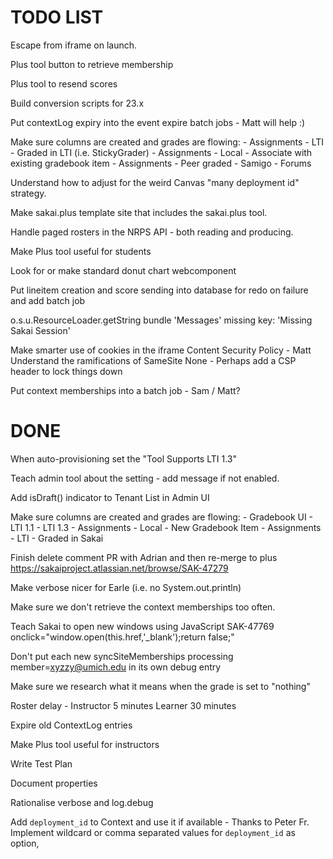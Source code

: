
TODO LIST
=========

Escape from iframe on launch.

Plus tool button to retrieve membership

Plus tool to resend scores

Build conversion scripts for 23.x

Put contextLog expiry into the event expire batch jobs - Matt will help :)

Make sure columns are created and grades are flowing:
    - Assignments - LTI - Graded in LTI (i.e. StickyGrader)
    - Assignments - Local - Associate with existing gradebook item
    - Assignments - Peer graded
    - Samigo
    - Forums

Understand how to adjust for the weird Canvas "many deployment id" strategy.

Make sakai.plus template site that includes the sakai.plus tool.

Handle paged rosters in the NRPS API - both reading and producing.

Make Plus tool useful for students

Look for or make standard donut chart webcomponent

Put lineitem creation and score sending into database for redo on failure and add batch job

o.s.u.ResourceLoader.getString bundle 'Messages'  missing key: 'Missing Sakai Session'

Make smarter use of cookies in the iframe Content Security Policy - Matt
Understand the ramifications of SameSite None - Perhaps add a CSP header to lock things down

Put context memberships into a batch job - Sam / Matt?

DONE
====

When auto-provisioning set the "Tool Supports LTI 1.3"

Teach admin tool about the setting - add message if not enabled.

Add isDraft() indicator to Tenant List in Admin UI

Make sure columns are created and grades are flowing:
    - Gradebook UI
    - LTI 1.1
    - LTI 1.3
    - Assignments - Local - New Gradebook Item
    - Assignments - LTI - Graded in Sakai

Finish delete comment PR with Adrian and then re-merge to plus
https://sakaiproject.atlassian.net/browse/SAK-47279

Make verbose nicer for Earle (i.e. no System.out.println)

Make sure we don't retrieve the context memberships too often.

Teach Sakai to open new windows using JavaScript SAK-47769
    onclick="window.open(this.href,'_blank');return false;"

Don't put each new syncSiteMemberships processing member=xyzzy@umich.edu in its own debug entry

Make sure we research what it means when the grade is set to "nothing"

Roster delay - Instructor 5 minutes Learner 30 minutes

Expire old ContextLog entries

Make Plus tool useful for instructors

Write Test Plan

Document properties

Rationalise verbose and log.debug

Add `deployment_id` to Context and use it if available - Thanks to Peter Fr.
Implement wildcard or comma separated values for `deployment_id` as option,

